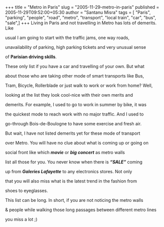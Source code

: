 +++
title = "Metro in Paris"
slug = "2005-11-29-metro-in-paris"
published = 2005-11-29T09:52:00+05:30
author = "Santanu Misra"
tags = [ "Paris", "parking", "people", "road", "metro", "transport", "local train", "car", "bus", "sale",]
+++
Living in Paris and not travelling in Metro has lots of demerits. Like
usual I am going to start with the traffic jams, one way roads,
unavailability of parking, high parking tickets and very unusual sense
of **Parisian driving skills**.

  

These only list if you have a car and travelling of your own. But what
about those who are taking other mode of smart transports like Bus,
Tram, Bicycle, Rollerblade or just walk to work or work from home? Well,
looking at the list they look cool-nice with their own merits and
demerits. For example, I used to go to work in summer by bike, it was
the quickest mode to reach work with no major traffic. And I used to
go-through Bois-de-Boulogne to have some exercise and fresh air.

  

But wait, I have not listed demerits yet for these mode of transport
over Metro. You will have no clue about what is coming up or going on
social front like which ***movie*** or ***big concert*** as metro walls
list all those for you. You never know when there is ***“SALE”*** coming
up from ***Galeries Lafayette*** to any electronics stores. Not only
that you will also miss what is the latest trend in the fashion from
shoes to eyeglasses.

  

This list can be long. In short, if you are not noticing the metro walls
& people while walking those long passages between different metro lines
you miss a lot ;)
